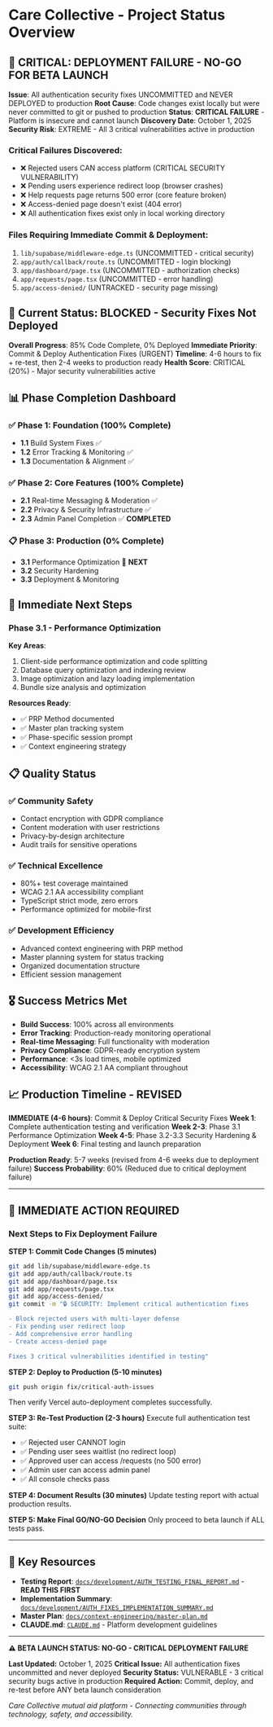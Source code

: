 # Care Collective - Project Status Overview

## 🚨 **CRITICAL: DEPLOYMENT FAILURE - NO-GO FOR BETA LAUNCH**

**Issue**: All authentication security fixes UNCOMMITTED and NEVER DEPLOYED to production
**Root Cause**: Code changes exist locally but were never committed to git or pushed to production
**Status**: **CRITICAL FAILURE** - Platform is insecure and cannot launch
**Discovery Date**: October 1, 2025
**Security Risk**: EXTREME - All 3 critical vulnerabilities active in production

### **Critical Failures Discovered:**
- ❌ Rejected users CAN access platform (CRITICAL SECURITY VULNERABILITY)
- ❌ Pending users experience redirect loop (browser crashes)
- ❌ Help requests page returns 500 error (core feature broken)
- ❌ Access-denied page doesn't exist (404 error)
- ❌ All authentication fixes exist only in local working directory

### **Files Requiring Immediate Commit & Deployment:**
1. `lib/supabase/middleware-edge.ts` (UNCOMMITTED - critical security)
2. `app/auth/callback/route.ts` (UNCOMMITTED - login blocking)
3. `app/dashboard/page.tsx` (UNCOMMITTED - authorization checks)
4. `app/requests/page.tsx` (UNCOMMITTED - error handling)
5. `app/access-denied/` (UNTRACKED - security page missing)

## 🚀 **Current Status: BLOCKED - Security Fixes Not Deployed**

**Overall Progress**: 85% Code Complete, 0% Deployed
**Immediate Priority**: Commit & Deploy Authentication Fixes (URGENT)
**Timeline**: 4-6 hours to fix + re-test, then 2-4 weeks to production ready
**Health Score**: CRITICAL (20%) - Major security vulnerabilities active

## 📊 **Phase Completion Dashboard**

### ✅ **Phase 1: Foundation (100% Complete)**
- **1.1** Build System Fixes ✅
- **1.2** Error Tracking & Monitoring ✅
- **1.3** Documentation & Alignment ✅

### ✅ **Phase 2: Core Features (100% Complete)**
- **2.1** Real-time Messaging & Moderation ✅
- **2.2** Privacy & Security Infrastructure ✅
- **2.3** Admin Panel Completion ✅ **COMPLETED**

### 📋 **Phase 3: Production (0% Complete)**
- **3.1** Performance Optimization 🎯 **NEXT**
- **3.2** Security Hardening
- **3.3** Deployment & Monitoring

## 🎯 **Immediate Next Steps**

### Phase 3.1 - Performance Optimization
**Key Areas**:
1. Client-side performance optimization and code splitting
2. Database query optimization and indexing review
3. Image optimization and lazy loading implementation
4. Bundle size analysis and optimization

**Resources Ready**:
- ✅ PRP Method documented
- ✅ Master plan tracking system
- ✅ Phase-specific session prompt
- ✅ Context engineering strategy

## 📋 **Quality Status**

### ✅ **Community Safety**
- Contact encryption with GDPR compliance
- Content moderation with user restrictions
- Privacy-by-design architecture
- Audit trails for sensitive operations

### ✅ **Technical Excellence**
- 80%+ test coverage maintained
- WCAG 2.1 AA accessibility compliant
- TypeScript strict mode, zero errors
- Performance optimized for mobile-first

### ✅ **Development Efficiency**
- Advanced context engineering with PRP method
- Master planning system for status tracking
- Organized documentation structure
- Efficient session management

## 🎖️ **Success Metrics Met**

- **Build Success**: 100% across all environments
- **Error Tracking**: Production-ready monitoring operational
- **Real-time Messaging**: Full functionality with moderation
- **Privacy Compliance**: GDPR-ready encryption system
- **Performance**: <3s load times, mobile optimized
- **Accessibility**: WCAG 2.1 AA compliant throughout

## 📈 **Production Timeline - REVISED**

**IMMEDIATE (4-6 hours)**: Commit & Deploy Critical Security Fixes
**Week 1**: Complete authentication testing and verification
**Week 2-3**: Phase 3.1 Performance Optimization
**Week 4-5**: Phase 3.2-3.3 Security Hardening & Deployment
**Week 6**: Final testing and launch preparation

**Production Ready**: 5-7 weeks (revised from 4-6 weeks due to deployment failure)
**Success Probability**: 60% (Reduced due to critical deployment failure)

---

## 🚨 **IMMEDIATE ACTION REQUIRED**

### Next Steps to Fix Deployment Failure

**STEP 1: Commit Code Changes (5 minutes)**
```bash
git add lib/supabase/middleware-edge.ts
git add app/auth/callback/route.ts
git add app/dashboard/page.tsx
git add app/requests/page.tsx
git add app/access-denied/
git commit -m "🔒 SECURITY: Implement critical authentication fixes

- Block rejected users with multi-layer defense
- Fix pending user redirect loop
- Add comprehensive error handling
- Create access-denied page

Fixes 3 critical vulnerabilities identified in testing"
```

**STEP 2: Deploy to Production (5-10 minutes)**
```bash
git push origin fix/critical-auth-issues
```
Then verify Vercel auto-deployment completes successfully.

**STEP 3: Re-Test Production (2-3 hours)**
Execute full authentication test suite:
- ✅ Rejected user CANNOT login
- ✅ Pending user sees waitlist (no redirect loop)
- ✅ Approved user can access /requests (no 500 error)
- ✅ Admin user can access admin panel
- ✅ All console checks pass

**STEP 4: Document Results (30 minutes)**
Update testing report with actual production results.

**STEP 5: Make Final GO/NO-GO Decision**
Only proceed to beta launch if ALL tests pass.

---

## 🔗 **Key Resources**

- **Testing Report**: [`docs/development/AUTH_TESTING_FINAL_REPORT.md`](./docs/development/AUTH_TESTING_FINAL_REPORT.md) - **READ THIS FIRST**
- **Implementation Summary**: [`docs/development/AUTH_FIXES_IMPLEMENTATION_SUMMARY.md`](./docs/development/AUTH_FIXES_IMPLEMENTATION_SUMMARY.md)
- **Master Plan**: [`docs/context-engineering/master-plan.md`](./docs/context-engineering/master-plan.md)
- **CLAUDE.md**: [`CLAUDE.md`](./CLAUDE.md) - Platform development guidelines

---

**⚠️ BETA LAUNCH STATUS: NO-GO - CRITICAL DEPLOYMENT FAILURE**

**Last Updated:** October 1, 2025
**Critical Issue:** All authentication fixes uncommitted and never deployed
**Security Status:** VULNERABLE - 3 critical security bugs active in production
**Required Action:** Commit, deploy, and re-test before ANY beta launch consideration

*Care Collective mutual aid platform - Connecting communities through technology, safety, and accessibility.*